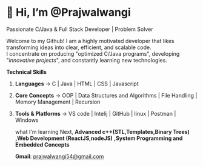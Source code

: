 # 👋 Hi, I’m @Prajwalwangi
Passionate C/Java & Full Stack Developer | Problem Solver 

Welcome to my Github!
I am a highly motivated developer that likes transforming ideas into clear, efficient, and scalable code.  
I concentrate on producing "optimized C/Java programs", developing "*innovative projects*", and constantly learning new technologies.

**Technical Skills**
1. **Languages**
-> C | Java | HTML | CSS | Javascript
2. **Core Concepts**
-> OOP | Data Structures and Algorithms | File Handling | Memory Management | Recursion
3. **Tools & Platforms**
-> VS code | Intelij | GitHub | linux | Postman | Windows

   what I'm learning Next, 
   **Advanced c++(STL,Templates,Binary Trees)**
   **,Web Development (ReactJS,nodeJS)**
   **,System Programming and Embedded Concepts**

   **Gmail**: prajwalwangi54@gmail.com
<!---
Prajwalwangi/Prajwalwangi is a ✨ special ✨ repository because its `README.md` (this file) appears on your GitHub profile.
You can click the Preview link to take a look at your changes.
--->
